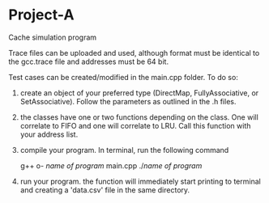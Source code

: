 # Project-A
Cache simulation program


Trace files can be uploaded and used, although format must be identical to the gcc.trace file and addresses must be 64 bit.

Test cases can be created/modified in the main.cpp folder. To do so:

1) create an object of your preferred type (DirectMap, FullyAssociative, or SetAssociative).  Follow the parameters as outlined in the .h files.

2) the classes have one or two functions depending on the class.  One will correlate to FIFO and one will correlate to LRU.  Call this function with your address list.

3) compile your program.  In terminal, run the following command

	  g++ o- *name of program* main.cpp
	  ./*name of program*

4) run your program. the function will immediately start printing to terminal and creating a 'data.csv' file in the same directory.
